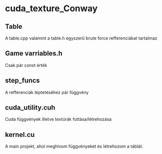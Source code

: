 # cuda_texture_Conway
## Table
A table.cpp valamint a table.h egyszerű brute force refferenciákat tartalmaz
## Game varriables.h
Csak pár const érték
## step_funcs
A refferenciák léptetéséhez pár függvény
## cuda_utility.cuh
Cuda függvények illetve textúrák futtása/létrehozása
## kernel.cu
A main projekt, ahol meghívom függvényeket és létrehozom a táblát.
